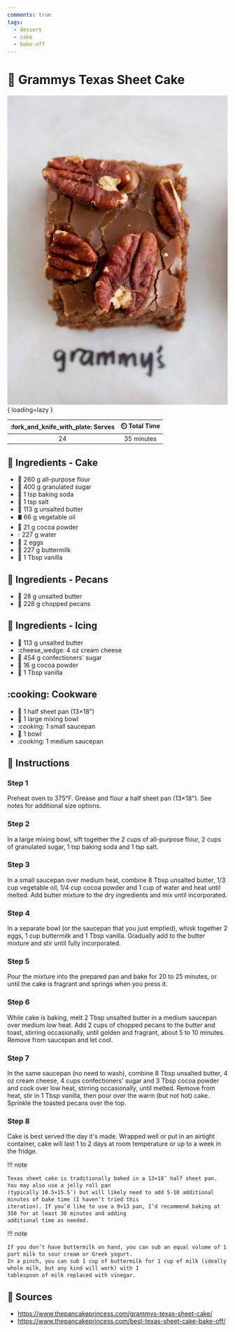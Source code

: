 ```yaml
---
comments: true
tags:
  - dessert
  - cake
  - bake-off
---
```

# :cake: Grammys Texas Sheet Cake

![Grammys Texas Sheet Cake][1]{ loading=lazy }

| :fork_and_knife_with_plate: Serves | :timer_clock: Total Time |
|:----------------------------------:|:-----------------------: |
| 24 | 35 minutes |

## :salt: Ingredients - Cake

- :ear_of_rice: 260 g all-purpose flour
- :candy: 400 g granulated sugar
- :cup_with_straw: 1 tsp baking soda
- :salt: 1 tsp salt
- :butter: 113 g unsalted butter
- :oil_drum: 66 g vegetable oil
- :chocolate_bar: 21 g cocoa powder
- :droplet: 227 g water
- :egg: 2 eggs
- :butter: 227 g buttermilk
- :icecream: 1 Tbsp vanilla

## :salt: Ingredients - Pecans

- :butter: 28 g unsalted butter
- :chestnut: 228 g chopped pecans

## :salt: Ingredients - Icing

- :butter: 113 g unsalted butter
- :cheese_wedge: 4 oz cream cheese
- :candy: 454 g confectioners' sugar
- :chocolate_bar: 16 g cocoa powder
- :icecream: 1 Tbsp vanilla

## :cooking: Cookware

- :pie: 1 half sheet pan (13×18")
- :bowl_with_spoon: 1 large mixing bowl
- :cooking: 1 small saucepan
- :bowl_with_spoon: 1 bowl
- :cooking: 1 medium saucepan

## :pencil: Instructions

### Step 1

Preheat oven to 375°F. Grease and flour a half sheet pan (13×18"). See notes for additional size options.

### Step 2

In a large mixing bowl, sift together the 2 cups of all-purpose flour, 2 cups of granulated sugar, 1 tsp baking soda and
1 tsp salt.

### Step 3

In a small saucepan over medium heat, combine 8 Tbsp unsalted butter, 1/3 cup vegetable oil, 1/4 cup cocoa powder and 1
cup of water and heat until melted. Add butter mixture to the dry ingredients and mix until incorporated.

### Step 4

In a separate bowl (or the saucepan that you just emptied), whisk together 2 eggs, 1 cup buttermilk and 1 Tbsp vanilla.
Gradually add to the butter mixture and stir until fully incorporated.

### Step 5

Pour the mixture into the prepared pan and bake for 20 to 25 minutes, or until the cake is fragrant and springs when you
press it.

### Step 6

While cake is baking, melt 2 Tbsp unsalted butter in a medium saucepan over medium low heat. Add 2 cups of chopped
pecans to the butter and toast, stirring occasionally, until golden and fragrant, about 5 to 10 minutes. Remove from
saucepan and let cool.

### Step 7

In the same saucepan (no need to wash), combine 8 Tbsp unsalted butter, 4 oz cream cheese, 4 cups confectioners' sugar
and 3 Tbsp cocoa powder and cook over low heat, stirring occasionally, until melted. Remove from heat, stir in 1 Tbsp
vanilla, then pour over the warm (but not hot) cake. Sprinkle the toasted pecans over the top.

### Step 8

Cake is best served the day it's made. Wrapped well or put in an airtight container, cake will last 1 to 2 days at room
temperature or up to a week in the fridge.

!!! note

    Texas sheet cake is traditionally baked in a 13×18″ half sheet pan. You may also use a jelly roll pan
    (typically 10.5×15.5″) but will likely need to add 5-10 additional minutes of bake time (I haven’t tried this
    iteration). If you’d like to use a 9×13 pan, I’d recommend baking at 350 for at least 30 minutes and adding
    additional time as needed.

!!! note

    If you don’t have buttermilk on hand, you can sub an equal volume of 1 part milk to sour cream or Greek yogurt.
    In a pinch, you can sub 1 cup of buttermilk for 1 cup of milk (ideally whole milk, but any kind will work) with 1
    tablespoon of milk replaced with vinegar.

## :link: Sources

- <https://www.thepancakeprincess.com/grammys-texas-sheet-cake/>
- <https://www.thepancakeprincess.com/best-texas-sheet-cake-bake-off/>

[1]: <../../assets/images/grammys-texas-sheet-cake.jpg>
